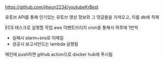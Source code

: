 https://github.com/jiheon2234/youtubeKrBest

유튜브 API를 통해 인기있는 유튜브 영상 정보와 그 댓글들을 가져오고, 이를 db에 적재

ECS 태스크로 실행할 작업
aws 이벤트브리지 cron을 통해서 하루에 1번씩 
- 실패시 alarm+sns로 이메일
- 성공시 보고서만드는 lambda 실행됨

메인에 push하면 github action으로  docker hub에 푸시됨